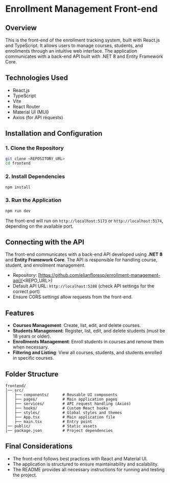 # Enrollment Management Front-end

## Overview

This is the front-end of the enrollment tracking system, built with React.js and TypeScript. It allows users to manage courses, students, and enrollments through an intuitive web interface. The application communicates with a back-end API built with .NET 8 and Entity Framework Core.

## Technologies Used

- React.js
- TypeScript
- Vite
- React Router
- Material UI (MUI)
- Axios (for API requests)

## Installation and Configuration

### 1. Clone the Repository

```sh
git clone <REPOSITORY_URL>
cd frontend
```

### 2. Install Dependencies

```sh
npm install
```

### 3. Run the Application

```sh
npm run dev
```

The front-end will run on `http://localhost:5173` or `http://localhost:5174`, depending on the available port.

## Connecting with the API

The front-end communicates with a back-end API developed using **.NET 8** and **Entity Framework Core**. The API is responsible for handling course, student, and enrollment management.

- Repository: [https://github.com/elianfloresp/enrollment-management-api](<REPO_URL>)
- Default API URL: `http://localhost:5288` (check API settings for the correct port)
- Ensure CORS settings allow requests from the front-end.

## Features

- **Courses Management**: Create, list, edit, and delete courses.
- **Students Management**: Register, list, edit, and delete students (must be 18 years or older).
- **Enrollments Management**: Enroll students in courses and remove them when necessary.
- **Filtering and Listing**: View all courses, students, and students enrolled in specific courses.

## Folder Structure

```
frontend/
│── src/
│   ├── components/      # Reusable UI components
│   ├── pages/           # Main application pages
│   ├── services/        # API request handling (Axios)
│   ├── hooks/           # Custom React hooks
│   ├── styles/          # Global styles and themes
│   ├── App.tsx          # Main application file
│   ├── main.tsx         # Entry point
│── public/              # Static assets
│── package.json         # Project dependencies
```

## Final Considerations

- The front-end follows best practices with React and Material UI.
- The application is structured to ensure maintainability and scalability.
- The README provides all necessary instructions for running and testing the project.

